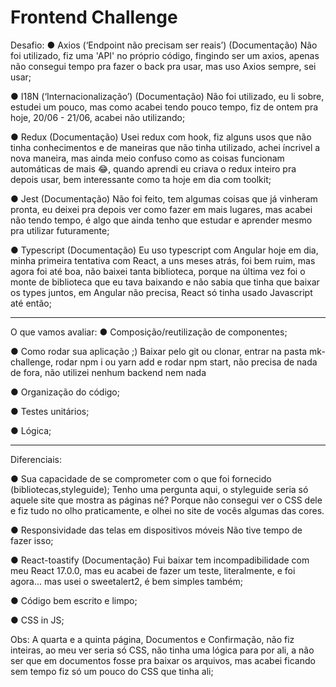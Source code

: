# Frontend Challenge
 
Desafio: 
● Axios (‘Endpoint não precisam ser reais’) (Documentação) 
   Não foi utilizado, fiz uma 'API' no próprio código, fingindo ser um axios, apenas não consegui tempo pra fazer o back pra usar, mas uso Axios sempre, sei usar;
   
● I18N (‘Internacionalização’) (Documentação)
   Não foi utilizado, eu li sobre, estudei um pouco, mas como acabei tendo pouco tempo, fiz de ontem pra hoje, 20/06 - 21/06, acabei não utilizando;
   
● Redux (Documentação)
   Usei redux com hook, fiz alguns usos que não tinha conhecimentos e de maneiras que não tinha utilizado, achei íncrivel a nova maneira, mas ainda meio confuso como as coisas funcionam automáticas de mais 😂, quando aprendi eu criava o redux inteiro pra depois usar, bem interessante como ta hoje em dia com toolkit;
   
● Jest (Documentação)
   Não foi feito, tem algumas coisas que já vinheram pronta, eu deixei pra depois ver como fazer em mais lugares, mas acabei não tendo tempo, é algo que ainda tenho que estudar e aprender mesmo pra utilizar futuramente;
   
● Typescript (Documentação)
   Eu uso typescript com Angular hoje em dia, minha primeira tentativa com React, a uns meses atrás, foi bem ruim, mas agora foi até boa, não baixei tanta biblioteca, porque na última vez foi o monte de biblioteca que eu tava baixando e não sabia que tinha que baixar os types juntos, em Angular não precisa, React só tinha usado Javascript até então;
   
 -- --
O que vamos avaliar:
● Composição/reutilização de componentes;

● Como rodar sua aplicação ;)
   Baixar pelo git ou clonar, entrar na pasta mk-challenge, rodar npm i ou yarn add e rodar npm start, não precisa de nada de fora, não utilizei nenhum backend nem nada
   
● Organização do código;

● Testes unitários;

● Lógica;

-- --
Diferenciais:

● Sua capacidade de se comprometer com o que foi fornecido (bibliotecas,styleguide);
   Tenho uma pergunta aqui, o styleguide seria só aquele site que mostra as páginas né? Porque não consegui ver o CSS dele e fiz tudo no olho praticamente, e olhei no site de vocês algumas das cores.
   
● Responsividade das telas em dispositivos móveis
   Não tive tempo de fazer isso;
   
● React-toastify (Documentação)
   Fui baixar tem incompadibilidade com meu React 17.0.0, mas eu acabei de fazer um teste, literalmente, e foi agora... mas usei o sweetalert2, é bem simples também;
   
● Código bem escrito e limpo;

● CSS in JS;

Obs: A quarta e a quinta página, Documentos e Confirmação, não fiz inteiras, ao meu ver seria só CSS, não tinha uma lógica para por ali, a não ser que em documentos fosse pra baixar os arquivos, mas acabei ficando sem tempo fiz só um pouco do CSS que tinha ali;
